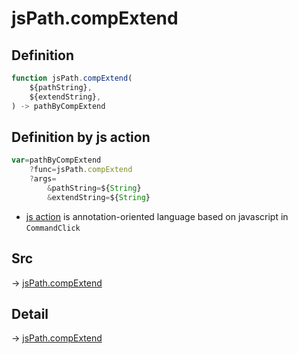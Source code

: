 # jsPath.compExtend

## Definition

```js.js
function jsPath.compExtend(
	${pathString},
	${extendString},
) -> pathByCompExtend
```


## Definition by js action

```js.js
var=pathByCompExtend
	?func=jsPath.compExtend
	?args=
		&pathString=${String}
		&extendString=${String}
```

- [js action](#) is annotation-oriented language based on javascript in `CommandClick`

## Src

-> [jsPath.compExtend](https://github.com/puutaro/CommandClick/blob/master/app/src/main/java/com/puutaro/commandclick/fragment_lib/terminal_fragment/js_interface/JsPath.kt#L27)

## Detail

-> [jsPath.compExtend](https://github.com/puutaro/CommandClick/blob/master/md/developer/js_interface/details/JsPath/compExtend.md)
